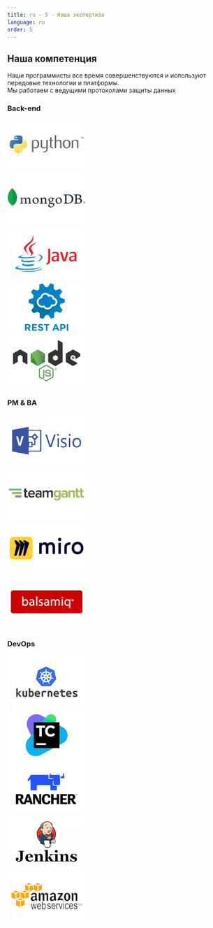 ```yaml
---
title: ru - 5 - Наша экспертиза
language: ru
order: 5
---
```

<a id="experts"></a>
<div class="title-block center"><h2>Наша компетенция</h2></div>
<div class="content-block">
<div class="intro-block">Наши программисты все время совершенствуются и используют передовые технологии и платформы.<br />Мы работаем с ведущими протоколами защиты данных</div>
<div class="line-block top15em"></div>
<div class="text-block">
<h3>Back-end</h3>
<div class="pics-block">
<div class="pic"><img src="/static/img/python-logo.png" width=180 height=120></div>
<div class="pic"><img src="/static/img/mongodblogo.png" width=180 height=120></div>
<div class="pic"><img src="/static/img/javalogo.png" width=180 height=120></div>
<div class="pic"><img src="/static/img/restapilogo.png" width=180 height=120></div>
<div class="pic"><img src="/static/img/nodejslogo.png" width=180 height=120></div>
</div>
<h3>PM & BA</h3>
<div class="pics-block">
<div class="pic"><img src="/static/img/logo-visio.png" width=180 height=120></div>
<div class="pic"><img src="/static/img/teamgantt-logo.png" width=180 height=120></div>
<div class="pic"><img src="/static/img/mirologo.png" width=180 height=120></div>
<div class="pic"><img src="/static/img/balsamiq-logo.png" width=180 height=120></div>
</div>
<h3>DevOps</h3>
<div class="pics-block">
<div class="pic"><img src="/static/img/kubernetes-logo.png" width=180 height=120></div>
<div class="pic"><img src="/static/img/jetbrains-teamcity-logo.png" width=180 height=120></div>
<div class="pic"><img src="/static/img/rancherlogo.png" width=180 height=120></div>
<div class="pic"><img src="/static/img/logo-jenkins.png" width=180 height=120></div>
<div class="pic"><img src="/static/img/awslogo.png" width=180 height=120></div>
</div>

</div>
</div>